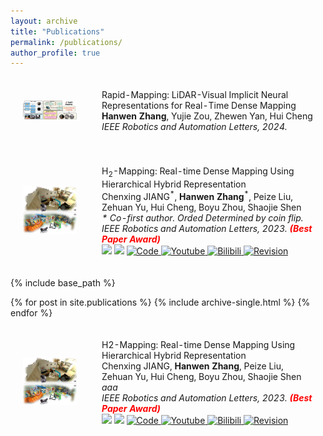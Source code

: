 ```yaml
---
layout: archive
title: "Publications"
permalink: /publications/
author_profile: true
---
```


<html>
  <table style="width:100%;border:0px;border-spacing:0px;border-collapse:separate;margin-right:auto;margin-left:auto;">
          <tr onmouseout="nightsight_stop()" onmouseover="nightsight_start()">
            <td style="padding:20px;width:25%;vertical-align:middle;border-left-style:none;border-bottom-style:none;border-top-style:none;border-right-style:none">
              <img src="../images/rapidmapping.jpg" alt="hpp" style="border-style: none" >
            </td>
            <td style="padding:20px;width:75%;vertical-align:middle;border-left-style:none;border-bottom-style:none;border-top-style:none;border-right-style:none">
                <papertitle>Rapid-Mapping: LiDAR-Visual Implicit Neural Representations for Real-Time Dense Mapping
                </papertitle>
              <br> 
                <strong>Hanwen Zhang</strong>, Yujie Zou, Zhewen Yan, Hui Cheng
              <br>
              <em>IEEE Robotics and Automation Letters, 2024. </em><br>
              <!-- <em>
              {% include base_path %}
              {% for post in site.publications reversed %}
                {% include archive-new.html %}
              {% endfor %}
              </em>
              <br> -->
            </td>
          </tr>
    </table>

</html>


<html>
    <table style="width:100%;border:0px;border-spacing:0px;border-collapse:separate;margin-right:auto;margin-left:auto;">
          <tr onmouseout="nightsight_stop()" onmouseover="nightsight_start()">
            <td style="padding:20px;width:25%;vertical-align:middle;border-left-style:none;border-bottom-style:none;border-top-style:none;border-right-style:none">
              <img src="../images/h2mapping.jpg" alt="hpp" style="border-style: none" >
            </td>
            <td style="padding:20px;width:75%;vertical-align:middle;border-left-style:none;border-bottom-style:none;border-top-style:none;border-right-style:none">
                <papertitle>H<sub>2</sub>-Mapping: Real-time Dense Mapping Using Hierarchical Hybrid Representation
                </papertitle>
              <br>
                Chenxing JIANG<sup>*</sup>, <strong>Hanwen Zhang</strong><sup>*</sup>, Peize Liu, Zehuan Yu, Hui Cheng, Boyu Zhou, Shaojie Shen
              <br>
              <em>* Co-first author. Orded Determined by coin flip.</em><br>
              <em>IEEE Robotics and Automation Letters, 2023. <strong><font color="red">(Best Paper Award)</font></strong> </em><br>
              <a href="https://ieeexplore.ieee.org/document/10243098"><img src="https://img.shields.io/badge/Paper-IEEE RAL-004088.svg"/></a>
              <a href="https://arxiv.org/abs/2306.03207"><img src="https://img.shields.io/badge/ArXiv-2306.03207-da282a.svg"/></a>
              <a href="https://github.com/SYSU-STAR/H2-Mapping">
              <img alt="Code" src="https://img.shields.io/github/stars/SYSU-STAR/H2-Mapping" />
              </a>
              <a href="https://youtu.be/oR9MlfL86Vw">
              <img alt="Youtube" src="https://img.shields.io/badge/Video-Youtube-red"/>
              </a>  
              <a href="https://www.bilibili.com/video/BV1Ku411W7j2">
              <img alt="Bilibili" src="https://img.shields.io/badge/Video-Bilibili-blue"/>
              </a>
              <a href="https://drive.google.com/file/d/1_3_lrniZDIiH1B2F-hmgppPkYpbj0ZHW/view?usp=sharing">
              <img alt="Revision" src="https://img.shields.io/badge/Paper-Revision-green.svg"/>
              </a>
            </td>
          </tr>
    </table>
    <!-- <table style="width:100%;border:0px;border-spacing:0px;border-collapse:separate;margin-right:auto;margin-left:auto;">
          <tr onmouseout="nightsight_stop()" onmouseover="nightsight_start()">
            <td style="padding:20px;width:25%;vertical-align:middle;border-left-style:none;border-bottom-style:none;border-top-style:none;border-right-style:none">
              <img src="../images/dido.png" alt="hpp" style="border-style: none" >
            </td>
            <td style="padding:20px;width:75%;vertical-align:middle;border-left-style:none;border-bottom-style:none;border-top-style:none;border-right-style:none">
                <papertitle>DIDO:Deep Inertial Quadrotor Dynamical Odometry
                </papertitle>
              <br>
                Kunyi Zhang, <strong>Chenxing Jiang</strong>, Jinghang Li, Sheng Yang, Teng Ma, Chao Xu, Fei Gao
              <br>
              <em>IEEE Robotics and Automation Letters, 2022.</em><br>
              <a href="https://ieeexplore.ieee.org/document/9817624"><img src="https://img.shields.io/badge/Paper-IEEE RAL-004088.svg"/></a>
              <a href="https://arxiv.org/abs/2203.03149"><img src="https://img.shields.io/badge/ArXiv-2203.03149-da282a.svg"/></a>
              <a href="https://github.com/zhangkunyi/DIDO">
              <img alt="Code" src="https://img.shields.io/github/stars/zhangkunyi/DIDO" />
              </a>
              <a href="https://www.bilibili.com/video/BV1dU4y1Z773?spm_id_from=333.999.0.0">
              <img alt="Bilibili" src="https://img.shields.io/badge/Video-Bilibili-blue"/>
              </a>
            </td>
          </tr>
    </table> -->
</html>

{% include base_path %}


{% for post in site.publications %}
  {% include archive-single.html %}
{% endfor %}



<table style="width:100%;border:0px;border-spacing:0px;border-collapse:separate;margin-right:auto;margin-left:auto;">
          <tr onmouseout="nightsight_stop()" onmouseover="nightsight_start()">
            <td style="padding:20px;width:25%;vertical-align:middle;border-left-style:none;border-bottom-style:none;border-top-style:none;border-right-style:none">
              <img src="../images/h2mapping.jpg" alt="hpp" style="border-style: none" >
            </td>
            <td style="padding:20px;width:75%;vertical-align:middle;border-left-style:none;border-bottom-style:none;border-top-style:none;border-right-style:none">
                <papertitle>H2-Mapping: Real-time Dense Mapping Using Hierarchical Hybrid Representation
                </papertitle>
              <br>
                Chenxing JIANG, <strong>Hanwen Zhang</strong>, Peize Liu, Zehuan Yu, Hui Cheng, Boyu Zhou, Shaojie Shen
              <br>
              <em>aaa</em><br>
              <em>IEEE Robotics and Automation Letters, 2023. <strong><font color="red">(Best Paper Award)</font></strong> </em><br>
              <a href="https://ieeexplore.ieee.org/document/10243098"><img src="https://img.shields.io/badge/Paper-IEEE RAL-004088.svg"/></a>
              <a href="https://arxiv.org/abs/2306.03207"><img src="https://img.shields.io/badge/ArXiv-2306.03207-da282a.svg"/></a>
              <a href="https://github.com/SYSU-STAR/H2-Mapping">
              <img alt="Code" src="https://img.shields.io/github/stars/SYSU-STAR/H2-Mapping" />
              </a>
              <a href="https://youtu.be/oR9MlfL86Vw">
              <img alt="Youtube" src="https://img.shields.io/badge/Video-Youtube-red"/>
              </a>  
              <a href="https://www.bilibili.com/video/BV1Ku411W7j2">
              <img alt="Bilibili" src="https://img.shields.io/badge/Video-Bilibili-blue"/>
              </a>
              <a href="https://drive.google.com/file/d/1_3_lrniZDIiH1B2F-hmgppPkYpbj0ZHW/view?usp=sharing">
              <img alt="Revision" src="https://img.shields.io/badge/Paper-Revision-green.svg"/>
              </a>
            </td>
          </tr>
    </table>

